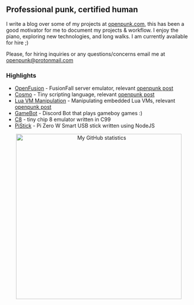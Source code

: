 ## Professional punk, certified human

I write a blog over some of my projects at [openpunk.com](https://openpunk.com),
this has been a good motivator for me to document my projects & workflow. I enjoy the piano,
exploring new technologies, and long walks. I am currently available for hire ;)

Please, for hiring inquiries or any questions/concerns email me at [openpunk@protonmail.com](mailto:openpunk@protonmail.com)

### Highlights

- [OpenFusion](https://github.com/OpenFusionProject/OpenFusion) - FusionFall server emulator, relevant [openpunk post](https://openpunk.com/pages/fusionfall-openfusion/)
- [Cosmo](https://github.com/CPunch/Cosmo) - Tiny scripting language, relevant [openpunk post](https://openpunk.com/pages/cosmo-workflow/)
- [Lua VM Manipulation](https://github.com/CPunch/LUA_VM_EXAMPLE) - Manipulating embedded Lua VMs, relevant [openpunk post](https://openpunk.com/pages/manipulating-lua-vms-1/)
- [GameBot](https://github.com/CPunch/Gamebot) - Discord Bot that plays gameboy games :)
- [C8](https://github.com/CPunch/c8) - tiny chip 8 emulator written in C99
- [PiStick](https://github.com/CPunch/PiStick) - Pi Zero W Smart USB stick written using NodeJS

<p align="center">
<img src="https://github-readme-stats.vercel.app/api?username=CPunch&theme=gruvbox&show_icons=true&include_all_commits=true&hide=pr" alt="My GitHub statistics" width="450"/>
</p>
